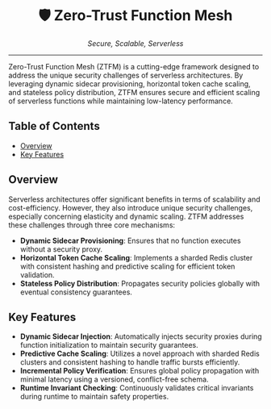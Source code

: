 <div align="center">
    <h1>🛡️ Zero-Trust Function Mesh</h1>
    <p><em>Secure, Scalable, Serverless</em></p>
    
</div>

----

Zero-Trust Function Mesh (ZTFM) is a cutting-edge framework designed to address the unique security challenges of serverless architectures. By leveraging dynamic sidecar provisioning, horizontal token cache scaling, and stateless policy distribution, ZTFM ensures secure and efficient scaling of serverless functions while maintaining low-latency performance.

## Table of Contents

- [Overview](#overview)
- [Key Features](#key-features)

## Overview

Serverless architectures offer significant benefits in terms of scalability and cost-efficiency. However, they also introduce unique security challenges, especially concerning elasticity and dynamic scaling. ZTFM addresses these challenges through three core mechanisms:

- **Dynamic Sidecar Provisioning**: Ensures that no function executes without a security proxy.
- **Horizontal Token Cache Scaling**: Implements a sharded Redis cluster with consistent hashing and predictive scaling for efficient token validation.
- **Stateless Policy Distribution**: Propagates security policies globally with eventual consistency guarantees.

## Key Features

- **Dynamic Sidecar Injection**: Automatically injects security proxies during function initialization to maintain security guarantees.
- **Predictive Cache Scaling**: Utilizes a novel approach with sharded Redis clusters and consistent hashing to handle traffic bursts efficiently.
- **Incremental Policy Verification**: Ensures global policy propagation with minimal latency using a versioned, conflict-free schema.
- **Runtime Invariant Checking**: Continuously validates critical invariants during runtime to maintain safety properties.